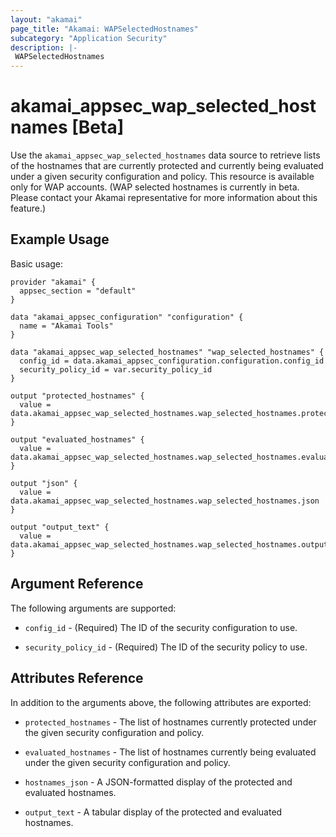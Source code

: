 ```yaml
---
layout: "akamai"
page_title: "Akamai: WAPSelectedHostnames"
subcategory: "Application Security"
description: |-
 WAPSelectedHostnames
---
```


# akamai_appsec_wap_selected_hostnames [Beta]

Use the `akamai_appsec_wap_selected_hostnames` data source to retrieve lists of the hostnames that are currently
protected and currently being evaluated under a given security configuration and policy. This resource is available
only for WAP accounts. (WAP selected hostnames is currently in beta. Please contact your Akamai representative for
more information about this feature.)

## Example Usage

Basic usage:

```hcl
provider "akamai" {
  appsec_section = "default"
}

data "akamai_appsec_configuration" "configuration" {
  name = "Akamai Tools"
}

data "akamai_appsec_wap_selected_hostnames" "wap_selected_hostnames" {
  config_id = data.akamai_appsec_configuration.configuration.config_id
  security_policy_id = var.security_policy_id
}

output "protected_hostnames" {
  value = data.akamai_appsec_wap_selected_hostnames.wap_selected_hostnames.protected_hostnames
}

output "evaluated_hostnames" {
  value = data.akamai_appsec_wap_selected_hostnames.wap_selected_hostnames.evaluated_hostnames
}

output "json" {
  value = data.akamai_appsec_wap_selected_hostnames.wap_selected_hostnames.json
}

output "output_text" {
  value = data.akamai_appsec_wap_selected_hostnames.wap_selected_hostnames.output_text
}
```

## Argument Reference

The following arguments are supported:

* `config_id` - (Required) The ID of the security configuration to use.

* `security_policy_id` - (Required) The ID of the security policy to use.

## Attributes Reference

In addition to the arguments above, the following attributes are exported:

* `protected_hostnames` - The list of hostnames currently protected under the given security configuration and policy.

* `evaluated_hostnames` - The list of hostnames currently being evaluated under the given security configuration and policy.

* `hostnames_json` - A JSON-formatted display of the protected and evaluated hostnames.

* `output_text` - A tabular display of the protected and evaluated hostnames.

